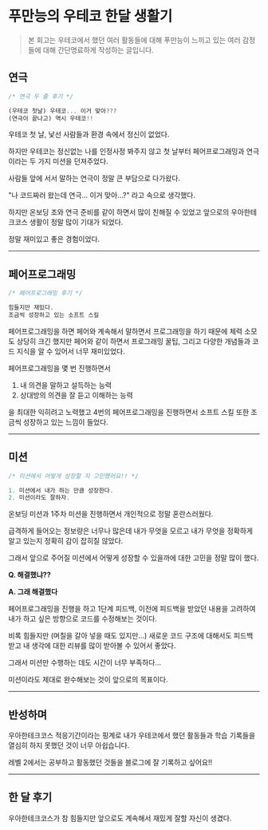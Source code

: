 # 푸만능의 우테코 한달 생활기

> 본 회고는 우테코에서 했던 여러 활동들에 대해 푸만능이 느끼고 있는 여러 감정들에 대해 간단명료하게 작성하는 글입니다.

## 연극

```javascript
/* 연극 두 줄 후기 */

(우테코 첫날) 우테코... 이거 맞아???
(연극이 끝나고) 역시 우테코!!
```

우테코 첫 날, 낯선 사람들과 환경 속에서 정신이 없었다.

하지만 우테코는 정신없는 나를 인정사정 봐주지 않고 첫 날부터 페어프로그래밍과 연극이라는 두 가지 미션을 던져주었다.

사람들 앞에 서서 말하는 연극이 정말 큰 부담으로 다가왔다.

"나 코드짜러 왔는데 연극... 이거 맞아...?" 라고 속으로 생각했다.

하지만 온보딩 조와 연극 준비를 같이 하면서 많이 친해질 수 있었고 앞으로의 우아한테크코스 생활이 정말 많이 기대가 되었다.

정말 재미있고 좋은 경험이었다.

---

## 페어프로그래밍

```javascript
/* 페어프로그래밍 후기 */

힘들지만 재밌다.
조금씩 성장하고 있는 소프트 스킬
```

페어프로그래밍을 하면 페어와 계속해서 말하면서 프로그래밍을 하기 때문에 체력 소모도 상당히 크긴 했지만 페어와 같이 하면서 프로그래밍 꿀팁, 그리고 다양한 개념들과 코드 지식을 알 수 있어서 너무 재미있었다.

페어프로그래밍을 몇 번 진행하면서

1. 내 의견을 말하고 설득하는 능력
2. 상대방의 의견을 잘 듣고 이해하는 능력

을 최대한 익히려고 노력했고 4번의 페어프로그래밍을 진행하면서 소프트 스킬 또한 조금씩 성장하고 있는 느낌이 들었다.

---

## 미션

```javascript
/* 미션에서 어떻게 성장할 지 고민했어요!! */

1. 미션에서 내가 하는 만큼 성장한다.
2. 미션이라도 잘하자.
```

온보딩 미션과 1주차 미션을 진행하면서 개인적으로 정말 혼란스러웠다.

급격하게 들어오는 정보량은 너무나 많은데 내가 무엇을 모르고 내가 무엇을 정확하게 알고 있는지 정확히 감이 잡히질 않았다.

그래서 앞으로 주어질 미션에서 어떻게 성장할 수 있을까에 대한 고민을 정말 많이 했다.

**Q. 해결했냐??**

**A. 그래 해결했다**

페어프로그래밍을 진행을 하고 1단계 피드백, 이전에 피드백을 받았던 내용을 고려하여 내가 하고 싶은 방향으로 코드를 수정해보는 것이다.

비록 힘들지만 (며칠을 갈아 넣을 때도 있지만...) 새로운 코드 구조에 대해서도 피드백 받고 내 생각에 대한 리뷰를 많이 받아볼 수 있어서 좋았다.

그래서 미션만 수행하는 데도 시간이 너무 부족하다...

미션이라도 제대로 완수해보는 것이 앞으로의 목표이다.

---

## 반성하며

우아한테크코스 적응기간이라는 핑계로 내가 우테코에서 했던 활동들과 학습 기록들을 열심히 하지 못했던 것이 너무 아쉽습니다.

레벨 2에서는 공부하고 활동했던 것들을 블로그에 잘 기록하고 싶어요!!

---

## 한 달 후기

우아한테크코스가 참 힘들지만 앞으로도 계속해서 재밌게 잘할 자신이 생겼다.
